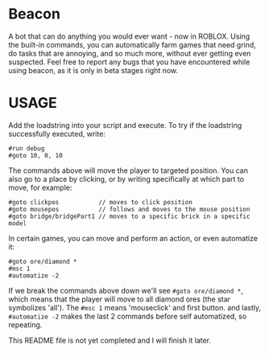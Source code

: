 # Beacon
A bot that can do anything you would ever want - now in ROBLOX. Using the built-in commands, you can automatically farm games that need grind, do tasks that are annoying, and so much more, without ever getting even suspected. Feel free to report any bugs that you have encountered while using beacon, as it is only in beta stages right now.

# USAGE
Add the loadstring into your script and execute. To try if the loadstring successfully executed, write:
```
#run debug
#goto 10, 0, 10
```
The commands above will move the player to targeted position. You can also go to a place by clicking, or by writing specifically at which part to move, for example:
```
#goto clickpos           // moves to click position
#goto mousepos           // follows and moves to the mouse position
#goto bridge/bridgePart1 // moves to a specific brick in a specific model
```
In certain games, you can move and perform an action, or even automatize it:
```
#goto ore/diamond *
#msc 1
#automatize -2
```
If we break the commands above down we'll see ```#goto ore/diamond *```, which means that the player will move to all diamond ores (the star symbolizes 'all'). The ```#msc 1``` means 'mouseclick' and first button. and lastly, ```#automatize -2``` makes the last 2 commands before self automatized, so repeating.

This README file is not yet completed and I will finish it later.
